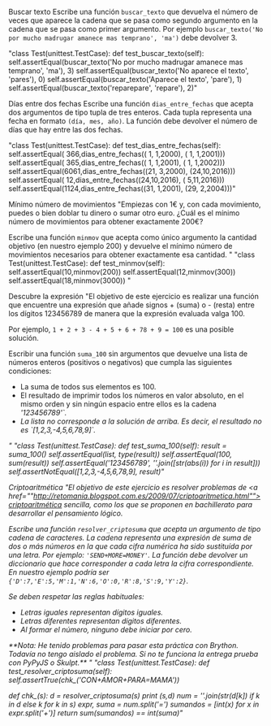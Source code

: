 Buscar texto
Escribe una función `buscar_texto` que devuelva el número de veces que aparece la cadena que se pasa como segundo argumento en la cadena que se pasa como primer argumento. Por ejemplo `buscar_texto('No por mucho madrugar amanece mas temprano', 'ma')` debe devolver 3.

"class Test(unittest.TestCase):
    def test_buscar_texto(self):
        self.assertEqual(buscar_texto('No por mucho madrugar amanece mas temprano', 'ma'), 3)
        self.assertEqual(buscar_texto('No aparece el texto', 'pares'), 0)
        self.assertEqual(buscar_texto('Aparece el texto', 'pare'), 1)
        self.assertEqual(buscar_texto('reparepare', 'repare'), 2)"


Días entre dos fechas
Escribe una función `dias_entre_fechas` que acepta dos argumentos de tipo tupla de tres enteros.  Cada tupla representa una fecha en formato `(día, mes, año)`.  La función debe devolver el número de días que hay entre las dos fechas.

"class Test(unittest.TestCase):
    def test_dias_entre_fechas(self):
        self.assertEqual( 366,dias_entre_fechas(( 1, 1,2000), ( 1, 1,2001)))
        self.assertEqual( 365,dias_entre_fechas(( 1, 1,2001), ( 1, 1,2002)))
        self.assertEqual(6061,dias_entre_fechas((21, 3,2000), (24,10,2016)))
        self.assertEqual(  12,dias_entre_fechas((24,10,2016), ( 5,11,2016)))
        self.assertEqual(1124,dias_entre_fechas((31, 1,2001), (29, 2,2004)))"
		

Mínimo número de movimientos
"Empiezas con 1€ y, con cada movimiento, puedes o bien doblar tu dinero o sumar otro euro. ¿Cuál es el mínimo número de movimientos para obtener exactamente 200€?

Escribe una función `minmov` que acepta como único argumento la cantidad objetivo (en nuestro ejemplo 200) y devuelve el mínimo número de movimientos necesarios para obtener exactamente esa cantidad.
"
"class Test(unittest.TestCase):
    def test_minmov(self):
        self.assertEqual(10,minmov(200))
        self.assertEqual(12,minmov(300))
        self.assertEqual(18,minmov(3000))
"

Descubre la expresión
"El objetivo de este ejercicio es realizar una función que encuentre una expresión que añade signos + (suma) o - (resta) entre los dígitos 123456789 de manera que la expresión evaluada valga 100.

Por ejemplo, `1 + 2 + 3 - 4 + 5 + 6 + 78 + 9 = 100` es una posible solución.

Escribir una función `suma_100` sin argumentos que devuelve una lista de números enteros (positivos o negativos) que cumpla las siguientes condiciones:

<ul>
<li>La suma de todos sus elementos es 100.</li>
<li>El resultado de imprimir todos los números en valor absoluto, en el mismo orden y sin ningún espacio entre ellos es la cadena <em class=tt>'123456789'`.</li>
<li>La lista no corresponde a la solución de arriba.  Es decir, el resultado no es `[1,2,3,-4,5,6,78,9]`.</li>
</ul>"
"class Test(unittest.TestCase):
    def test_suma_100(self):
        result = suma_100()
        self.assertEqual(list, type(result))
        self.assertEqual(100, sum(result))
        self.assertEqual('123456789', ''.join([str(abs(i)) for i in result]))
        self.assertNotEqual([1,2,3,-4,5,6,78,9], result)"


Criptoaritmética
"El objetivo de este ejercicio es resolver problemas de <a href=""http://retomania.blogspot.com.es/2009/07/criptoaritmetica.html"">criptoaritmética</a> sencilla, como los que se proponen en bachillerato para desarrollar el pensamiento lógico.

Escribe una función `resolver_criptosuma` que acepta un argumento de tipo cadena de caracteres.  La cadena representa una expresión de suma de dos o más números en la que cada cifra numérica ha sido sustituída por una letra.  Por ejemplo: `'SEND+MORE=MONEY'`. La función debe devolver un diccionario que hace corresponder a cada letra la cifra correspondiente.  En nuestro ejemplo podría ser `{'D':7,'E':5,'M':1,'N':6,'O':0,'R':8,'S':9,'Y':2}`.

Se deben respetar las reglas habituales:

<ul>
<li>Letras iguales representan dígitos iguales.</li>
<li>Letras diferentes representan dígitos diferentes.</li>
<li>Al formar el número, nínguno debe iniciar por cero.</li>
</ul>
**Nota: He tenido problemas para pasar esta práctica con Brython. Todavía no tengo aislado el problema. Si no te funciona la entrega prueba con PyPyJS o Skulpt.**
"
"class Test(unittest.TestCase):
    def test_resolver_criptosuma(self):
        self.assertTrue(chk_('CON+AMOR+PARA=MAMA'))


def chk_(s):
    d = resolver_criptosuma(s)
    print (s,d)
    num = ''.join(str(d[k]) if k in d else k for k in s)
    expr, suma = num.split('=')
    sumandos = [int(x) for x in expr.split('+')]
    return sum(sumandos) == int(suma)"
